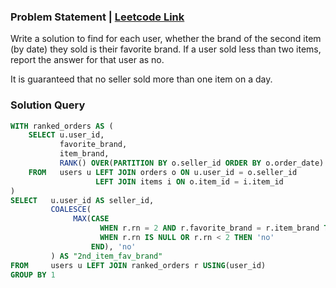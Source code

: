 ### Problem Statement | [Leetcode Link](https://leetcode.com/problems/market-analysis-ii/description/)

Write a solution to find for each user, whether the brand of the second item (by date) they sold is their favorite brand. If a user sold less than two items, report the answer for that user as no.

It is guaranteed that no seller sold more than one item on a day.

### Solution Query

```sql
WITH ranked_orders AS (
    SELECT u.user_id, 
           favorite_brand, 
           item_brand,
           RANK() OVER(PARTITION BY o.seller_id ORDER BY o.order_date) AS rn
    FROM   users u LEFT JOIN orders o ON u.user_id = o.seller_id
                   LEFT JOIN items i ON o.item_id = i.item_id
)
SELECT   u.user_id AS seller_id,
         COALESCE(
              MAX(CASE 
                    WHEN r.rn = 2 AND r.favorite_brand = r.item_brand THEN 'yes'
                    WHEN r.rn IS NULL OR r.rn < 2 THEN 'no'
                  END), 'no'
         ) AS "2nd_item_fav_brand"
FROM     users u LEFT JOIN ranked_orders r USING(user_id)
GROUP BY 1
```